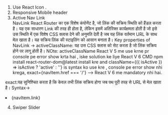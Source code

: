 1. Use React Icon .
2. Responsive Mobile header
3. Active Nav Link  
NavLink React Router का एक विशेष कंपोनेंट है, जो लिंक की सक्रिय स्थिति को हैंडल करता है। यह एक साधारण Link की तरह ही होता है, लेकिन इसमें अतिरिक्त कार्यक्षमता होती है जो इसे उस स्थिति में एक विशेष CSS क्लास देने की अनुमति देती है जब यह लिंक वर्तमान URL के साथ मेल खाता है। यह सक्रिय लिंक की स्टाइलिंग को आसान बनाता है।
Key properties of NavLink -> activeClassName: यह उस CSS क्लास को सेट करता है जो लिंक सक्रिय होने पर लागू होती है। NOte: activeClassName React V 5 me use krne pr console pe error show krta hai , iske solution ke liye React V 6 CMD npm install react-router-dom@latest
install kre and className={({ isActive }) => isActive ? 'active' : ''} is syntax ko use kre , console pe error show nhi krega, 
exact={navItem.href === '/'} --> React V 6 me mandatory nhi hai.

exact:यह सुनिश्चित करता है कि केवल तभी लिंक सक्रिय होगा जब पथ पूरी तरह से URL से मेल खाता है।
Syntax->
<li key={index} className="py-2 text-black text-sm uppercase">
                                        <NavLink
                                            to={navItem.href}
                                            activeClassName="active"  // This sets the class name for active state
                                            exact={navItem.href === '/'}  // Adjust exact based on your needs
                                        >
                                            {navItem.link}
                                        </NavLink>
                                    </li>

4. Swiper Slider